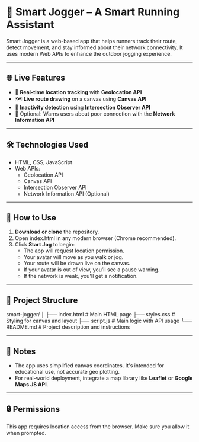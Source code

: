 # 🏃 Smart Jogger – A Smart Running Assistant

Smart Jogger is a web-based app that helps runners track their route, detect movement, and stay informed about their network connectivity. It uses modern Web APIs to enhance the outdoor jogging experience.

---

## 🌐 Live Features

- 📍 **Real-time location tracking** with **Geolocation API**
- 🗺️ **Live route drawing** on a canvas using **Canvas API**
- 👀 **Inactivity detection** using **Intersection Observer API**
- 📶 Optional: Warns users about poor connection with the **Network Information API**

---

## 🛠 Technologies Used

- HTML, CSS, JavaScript
- Web APIs:
  - Geolocation API
  - Canvas API
  - Intersection Observer API
  - Network Information API (Optional)

---

## 🚀 How to Use

1. **Download or clone** the repository.
2. Open index.html in any modern browser (Chrome recommended).
3. Click **Start Jog** to begin:
   - The app will request location permission.
   - Your avatar will move as you walk or jog.
   - Your route will be drawn live on the canvas.
   - If your avatar is out of view, you’ll see a pause warning.
   - If the network is weak, you'll get a notification.

---

## 📁 Project Structure


smart-jogger/
│
├── index.html       # Main HTML page
├── styles.css       # Styling for canvas and layout
├── script.js        # Main logic with API usage
└── README.md        # Project description and instructions


---

## 📌 Notes

- The app uses simplified canvas coordinates. It's intended for educational use, not accurate geo plotting.
- For real-world deployment, integrate a map library like **Leaflet** or **Google Maps JS API**.

---

## 🔒 Permissions

This app requires location access from the browser. Make sure you allow it when prompted.
